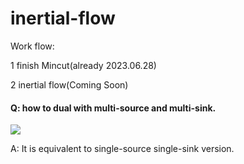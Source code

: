 # inertial-flow

Work flow:


1 finish Mincut(already 2023.06.28)

2 inertial flow(Coming Soon)


#### Q: how to dual with multi-source and multi-sink.
![](image/multi_sink_1.svg=100x20)



A: It is equivalent to single-source single-sink version.